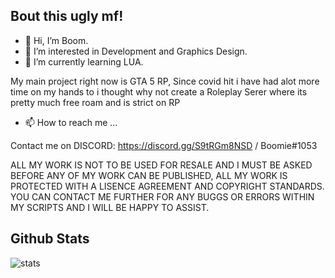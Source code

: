 ## Bout this ugly mf!
- 👋 Hi, I’m Boom.
- 👀 I’m interested in Development and Graphics Design.
- 🌱 I’m currently learning LUA.

My main project right now is GTA 5 RP, Since covid hit i have had alot more time on my hands to i thought why not create a Roleplay Serer where its pretty much free roam and is strict on RP

- 📫 How to reach me ...

Contact me on DISCORD: https://discord.gg/S9tRGm8NSD / Boomie#1053


ALL MY WORK IS NOT TO BE USED FOR RESALE AND I MUST BE ASKED BEFORE ANY OF MY WORK CAN BE PUBLISHED, ALL MY WORK IS PROTECTED WITH A LISENCE AGREEMENT AND COPYRIGHT STANDARDS.
YOU CAN CONTACT ME FURTHER FOR ANY BUGGS OR ERRORS WITHIN MY SCRIPTS AND I WILL BE HAPPY TO ASSIST.

## Github Stats
![stats](https://github-readme-stats.vercel.app/api?username=boom1053&count_private=true&show_icons=true&theme=dracula&layout=compact&hide_title=true&hide_rank=false)

<!---
THIS IS A READ ME FILED AND IS ALSO ACTING AS A COPYRIGHT ACT OF 2021 USCR Laws
--->
